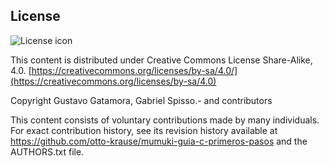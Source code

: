 ## License
![License icon](https://licensebuttons.net/l/by-sa/3.0/88x31.png)

This content is distributed under Creative Commons License Share-Alike, 4.0. [https://creativecommons.org/licenses/by-sa/4.0/](https://creativecommons.org/licenses/by-sa/4.0)

Copyright Gustavo Gatamora, Gabriel Spisso.- and contributors

This content consists of voluntary contributions made by many
individuals. For exact contribution history, see its revision history
available at https://github.com/otto-krause/mumuki-guia-c-primeros-pasos and the AUTHORS.txt file.

